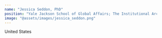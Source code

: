 ```yaml
---
name: "Jessica Seddon, PhD"
position: "Yale Jackson School of Global Affairs; The Institutional Architecture Lab"
image: "@assets/images/jessica_seddon.png"
---
```


United States
